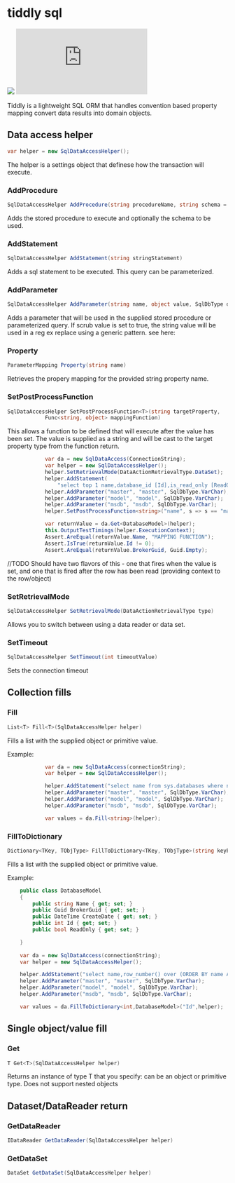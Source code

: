 # tiddly sql

[<img
src="https://joskraps.visualstudio.com/_apis/public/build/definitions/e59eb71d-cb8a-4975-a09a-982754e10894/3/badge"/>](https://joskraps.visualstudio.com/Tiddly/_build/index?definitionId=2)
[![NuGet Badge](https://buildstats.info/nuget/Tiddly.Sql)](https://www.nuget.org/packages/Tiddly.Sql/)

Tiddly is a lightweight SQL ORM that handles convention based property mapping convert data results into domain objects. 



## Data access helper
```csharp
var helper = new SqlDataAccessHelper();
```

The helper is a settings object that definese how the transaction will execute. 

### AddProcedure
```csharp
SqlDataAccessHelper AddProcedure(string procedureName, string schema = "dbo")
```

Adds the stored procedure to execute and optionally the schema to be used.

### AddStatement
```csharp
SqlDataAccessHelper AddStatement(string stringStatement)
```

Adds a sql statement to be executed. This query can be parameterized.

### AddParameter

```csharp
SqlDataAccessHelper AddParameter(string name, object value, SqlDbType dataType, bool scrubValue = false)
```

Adds a parameter that will be used in the supplied stored procedure or parameterized query. If scrub value is set to true, the string value will be used in a reg ex replace using a generic pattern. see here:

### Property
```csharp
ParameterMapping Property(string name)
```

Retrieves the propery mapping for the provided string property name.

### SetPostProcessFunction
```csharp
SqlDataAccessHelper SetPostProcessFunction<T>(string targetProperty,
            Func<string, object> mappingFunction)
```

This allows a function to be defined that will execute after the value has been set. The value is supplied as a string and will be cast to the target property type from the function return.


```csharp
            var da = new SqlDataAccess(ConnectionString);
            var helper = new SqlDataAccessHelper();
            helper.SetRetrievalMode(DataActionRetrievalType.DataSet);
            helper.AddStatement(
                "select top 1 name,database_id [Id],is_read_only [ReadOnly],service_broker_guid [BrokerGuid],create_date [CreateDate] from sys.databases where name in (@master,@model,@msdb) order by 1 asc");
            helper.AddParameter("master", "master", SqlDbType.VarChar);
            helper.AddParameter("model", "model", SqlDbType.VarChar);
            helper.AddParameter("msdb", "msdb", SqlDbType.VarChar);
            helper.SetPostProcessFunction<string>("name", s => s == "master" ? "MAPPING FUNCTION" : s);

            var returnValue = da.Get<DatabaseModel>(helper);
            this.OutputTestTimings(helper.ExecutionContext);
            Assert.AreEqual(returnValue.Name, "MAPPING FUNCTION");
            Assert.IsTrue(returnValue.Id != 0);
            Assert.AreEqual(returnValue.BrokerGuid, Guid.Empty);
```

//TODO 
Should have two flavors of this - one that fires when the value is set, and one that is fired after the row has been read (providing context to the row/object)
### SetRetrievalMode
```csharp
SqlDataAccessHelper SetRetrievalMode(DataActionRetrievalType type)
```

Allows you to switch between using a data reader or data set.

### SetTimeout
```csharp
SqlDataAccessHelper SetTimeout(int timeoutValue)
```

Sets the connection timeout

## Collection fills

### Fill
```csharp
List<T> Fill<T>(SqlDataAccessHelper helper)
```

Fills a list with the supplied object or primitive value.

Example:

```csharp
            var da = new SqlDataAccess(connectionString);
            var helper = new SqlDataAccessHelper();

            helper.AddStatement("select name from sys.databases where name in (@master,@model,@msdb) order by 1 asc");
            helper.AddParameter("master", "master", SqlDbType.VarChar);
            helper.AddParameter("model", "model", SqlDbType.VarChar);
            helper.AddParameter("msdb", "msdb", SqlDbType.VarChar);

            var values = da.Fill<string>(helper);
```

### FillToDictionary
```csharp
Dictionary<TKey, TObjType> FillToDictionary<TKey, TObjType>(string keyPropertyName, SqlDataAccessHelper helper, bool overwriteOnDupe = false)
```

Fills a list with the supplied object or primitive value.

Example:

```csharp
    public class DatabaseModel
    {
        public string Name { get; set; }
        public Guid BrokerGuid { get; set; }
        public DateTime CreateDate { get; set; }
        public int Id { get; set; }
        public bool ReadOnly { get; set; }

    }
    
    var da = new SqlDataAccess(connectionString);
    var helper = new SqlDataAccessHelper();

    helper.AddStatement("select name,row_number() over (ORDER BY name ASC)[Id],is_read_only [ReadOnly],service_broker_guid [BrokerGuid],create_date [CreateDate] from sys.databases where name in (@master,@model,@msdb) order by 1 asc");
    helper.AddParameter("master", "master", SqlDbType.VarChar);
    helper.AddParameter("model", "model", SqlDbType.VarChar);
    helper.AddParameter("msdb", "msdb", SqlDbType.VarChar);

    var values = da.FillToDictionary<int,DatabaseModel>("Id",helper);
```

## Single object/value fill

### Get
```csharp
T Get<T>(SqlDataAccessHelper helper)
```

Returns an instance of type T that you specify: can be an object or primitive type. Does not support nested objects


## Dataset/DataReader return

### GetDataReader
```csharp
IDataReader GetDataReader(SqlDataAccessHelper helper)
```

### GetDataSet
```csharp
DataSet GetDataSet(SqlDataAccessHelper helper)
```

